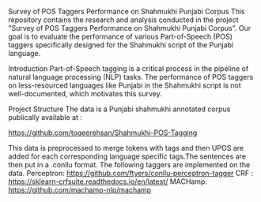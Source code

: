 Survey of POS Taggers Performance on Shahmukhi Punjabi Corpus
This repository contains the research and analysis conducted in the project "Survey of POS Taggers Performance on Shahmukhi Punjabi Corpus". Our goal is to evaluate the performance of various Part-of-Speech (POS) taggers specifically designed for the Shahmukhi script of the Punjabi language.

Introduction
Part-of-Speech tagging is a critical process in the pipeline of natural language processing (NLP) tasks. The performance of POS taggers on less-resourced languages like Punjabi in the Shahmukhi script is not well-documented, which motivates this survey.

Project Structure
The data is a Punjabi shahmukhi annotated corpus publically available at :

https://github.com/toqeerehsan/Shahmukhi-POS-Tagging

This data is preprocessed to merge tokens with tags and then UPOS are added for each corresponding language specific tags.The sentences are then put in a .conllu format. The following taggers are implemented on the data. Perceptron: https://github.com/ftyers/conllu-perceptron-tagger CRF : https://sklearn-crfsuite.readthedocs.io/en/latest/ MACHamp: https://github.com/machamp-nlp/machamp

